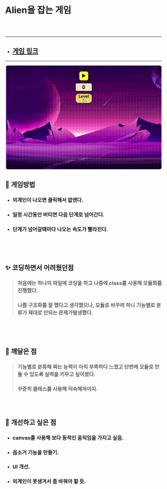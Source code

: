 # Alien을 잡는 게임

<br>
<br>

---

- ## <a href="https://memore2.github.io/alienCatchingGame/" target="_blank">게임 링크</a>

---

<img src="elienGame.gif"  />

## 🧨 **게임방법**

- ### 외계인이 나오면 클릭해서 없앤다.

* ### 일정 시간동안 버티면 다음 단계로 넘어간다.
* ### 단계가 넘어갈때마다 나오는 속도가 빨라진다.

</br>
</br>
</br>

## ✨ **코딩하면서 어려웠던점**

> ### 처음에는 하나의 파일에 코딩을 하고 나중에 class를 사용해 모듈화를 진행했다.
>
> ### 나름 구조화를 잘 했다고 생각했으나, 모듈로 바꾸려 하니 기능별로 분류가 제대로 안되는 문제가발생했다.

</br>
</br>
</br>

## 🎉 **깨달은 점**

> ### 기능별로 분류해 짜는 능력이 아직 부족하다 느꼈고 단번에 모듈로 만들 수 있도록 실력을 키우고 싶어졌다.
>
> ### 꾸준히 클래스를 사용해 익숙해져야지.

</br>
</br>

## 🏀 **개선하고 싶은 점**

- ### canvas를 사용해 보다 동적인 움직임을 가지고 싶음.
- ### 음소거 기능을 만들기.
- ### UI 개선.
- ### 외계인이 못생겨서 좀 바꿔야 할 듯.
